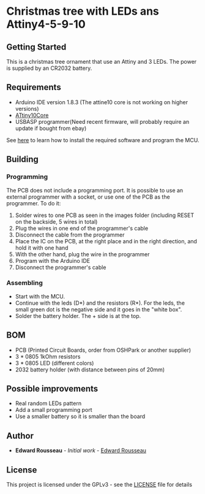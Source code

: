 
# Christmas tree with LEDs ans Attiny4-5-9-10

## Getting Started

This is a christmas tree ornament that use an Attiny and 3 LEDs. The power is supplied by an CR2032 battery.



## Requirements


* Arduino IDE version 1.8.3 (The attine10 core is not working on higher versions)
* [ATtiny10Core](https://github.com/technoblogy/attiny10core)
* USBASP programmer(Need recent firmware, will probably require an update if bought from ebay)


See [here](http://www.technoblogy.com/show?1YQY) to learn how to install the required software and program the MCU.

## Building
### Programming

The PCB does not include a programming port. It is possible to use an external programmer with a socket, or use one of the PCB as the programmer. 
To do it:

 1. Solder wires to one PCB as seen in the images folder (including RESET on the backside, 5 wires in total)
 2. Plug the wires in one end of the programmer's cable
 3. Disconnect the cable from the programmer
 4. Place the IC on the PCB, at the right place and in the right direction, and hold it with one hand
 5. With the other hand, plug the wire in the programmer
 6. Program with the Arduino IDE
 7. Disconnect the programmer's cable

### Assembling
* Start with the MCU.
* Continue with the leds (D*) and the resistors (R*). For the leds, the small green dot is the negative side and it goes in the "white box".
* Solder the battery holder. The + side is at the top.

## BOM

* PCB (Printed Circuit Boards, order from OSHPark or another supplier)
* 3 * 0805 1kOhm resistors
* 3 * 0805 LED (different colors)
* 2032 battery holder (with distance between pins of 20mm)

## Possible improvements
* Real random LEDs pattern
* Add a small programming port
* Use a smaller battery so it is smaller than the board

## Author

* **Edward Rousseau** - *Initial work* - [Edward Rousseau](https://github.com/edwardrousseau)


## License

This project is licensed under the GPLv3 - see the [LICENSE](LICENSE) file for details
